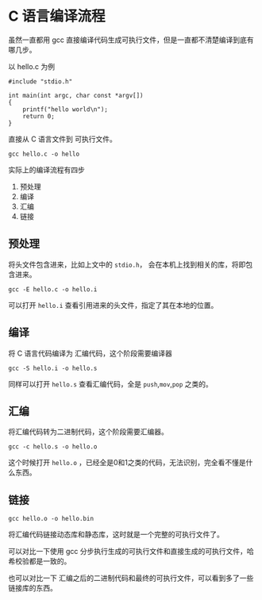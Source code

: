 # C 语言编译流程

虽然一直都用 gcc 直接编译代码生成可执行文件，但是一直都不清楚编译到底有哪几步。

以 hello.c 为例

```
#include "stdio.h"

int main(int argc, char const *argv[])
{
	printf("hello world\n");
	return 0;
}

```

直接从 C 语言文件到 可执行文件。

```
gcc hello.c -o hello
```

实际上的编译流程有四步
1. 预处理
2. 编译
3. 汇编
4. 链接

## 预处理

将头文件包含进来，比如上文中的 `stdio.h`， 会在本机上找到相关的库，将即包含进来。

```
gcc -E hello.c -o hello.i
```

可以打开 `hello.i` 查看引用进来的头文件，指定了其在本地的位置。

## 编译

将 C 语言代码编译为 汇编代码，这个阶段需要编译器

```
gcc -S hello.i -o hello.s
```

同样可以打开 `hello.s` 查看汇编代码，全是 `push`,`mov`,`pop` 之类的。


## 汇编

将汇编代码转为二进制代码，这个阶段需要汇编器。

```
gcc -c hello.s -o hello.o
```

这个时候打开 `hello.o` ，已经全是0和1之类的代码，无法识别，完全看不懂是什么东西。

## 链接

```
gcc hello.o -o hello.bin
```

将汇编代码链接动态库和静态库，这时就是一个完整的可执行文件了。

可以对比一下使用 gcc 分步执行生成的可执行文件和直接生成的可执行文件，哈希校验都是一致的。

也可以对比一下 汇编之后的二进制代码和最终的可执行文件，可以看到多了一些链接库的东西。


